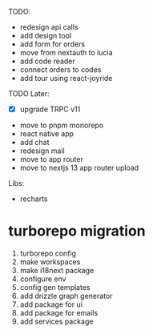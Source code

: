TODO:

- redesign api calls
- add design tool
- add form for orders
- move from nextauth to lucia
- add code reader
- connect orders to codes
- add tour using react-joyride

TODO Later:

-[x] upgrade TRPC v11
- move to pnpm monorepo
- react native app
- add chat
- redesign mail
- move to app router
- move to nextjs 13 app router upload

Libs:

- recharts


# turborepo migration
1. turborepo config
2. make workspaces
3. make i18next package
4. configure env
5. config gen templates
6. add drizzle graph generator
7. add package for ui
8. add package for emails
9. add services package